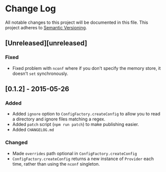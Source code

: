 # Change Log
All notable changes to this project will be documented in this file.
This project adheres to [Semantic Versioning](http://semver.org/).

## [Unreleased][unreleased]
### Fixed
- Fixed problem with `nconf` where if you don't specify the memory store, it doesn't `set` synchronously.

## [0.1.2] - 2015-05-26
### Added
- Added `ignore` option to `ConfigFactory.createConfig` to allow you to read a directory and ignore files matching a regex.
- Added `patch` script (`npm run patch`) to make publishing easier.
- Added `CHANGELOG.md`

### Changed
- Made `overrides` path optional in `ConfigFactory.createConfig`
- `ConfigFactory.createConfig` returns a new instance of `Provider` each time, rather than using the `nconf` singleton.
